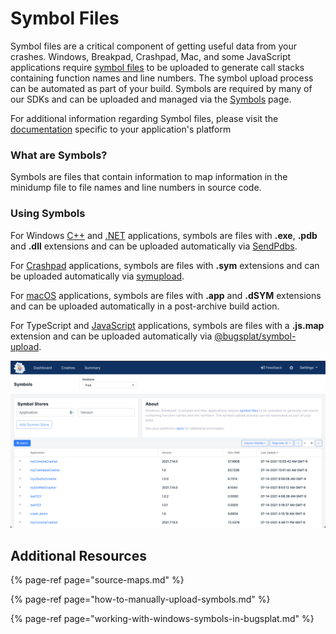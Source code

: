 # Symbol Files

Symbol files are a critical component of getting useful data from your crashes. Windows, Breakpad, Crashpad, Mac, and some JavaScript applications require [symbol files](./) to be uploaded to generate call stacks containing function names and line numbers. The symbol upload process can be automated as part of your build. Symbols are required by many of our SDKs and can be uploaded and managed via the [Symbols](https://app.bugsplat.com/v2/symbols) page. 

For additional information regarding Symbol files, please visit the [documentation](../../../) specific to your application's platform

### What are Symbols?

Symbols are files that contain information to map information in the minidump file to file names and line numbers in source code.

### Using Symbols

For Windows [C++](../../getting-started/integrations/desktop/cplusplus/) and [.NET](../../getting-started/integrations/cross-platform/dot-net-standard.md) applications, symbols are files with **.exe**, **.pdb** and **.dll** extensions and can be uploaded automatically via [SendPdbs](../../../education/faq/using-sendpdbs-to-automatically-upload-symbol-files.md).

For [Crashpad](../../getting-started/integrations/cross-platform/crashpad/) applications, symbols are files with **.sym** extensions and can be uploaded automatically via [symupload](https://github.com/google/breakpad/blob/main/docs/processor_design.md#processing).

For [macOS](../../getting-started/integrations/desktop/macos.md) applications, symbols are files with **.app** and **.dSYM** extensions and can be uploaded automatically in a post-archive build action.

For TypeScript and [JavaScript](../../getting-started/integrations/web/javascript.md) applications, symbols are files with a **.js.map** extension and can be uploaded automatically via [@bugsplat/symbol-upload](https://www.npmjs.com/package/@bugsplat/symbol-upload).

![](../../../.gitbook/assets/screen-shot-2021-07-14-at-4.39.12-pm.png)



## Additional Resources

{% page-ref page="source-maps.md" %}

{% page-ref page="how-to-manually-upload-symbols.md" %}

{% page-ref page="working-with-windows-symbols-in-bugsplat.md" %}



